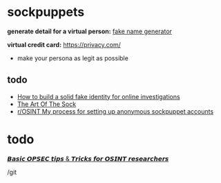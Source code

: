 # sockpuppets

**generate detail for a virtual person:**
[fake name generator](https://www.fakenamegenerator.com/)

**virtual credit card:**
https://privacy.com/

- make your persona as legit as possible 

## todo 
- [How to build a solid fake identity for online investigations](https://www.paliscope.com/2019/10/21/how-to-build-a-solid-fake-identity-for-online-investigations/)
- [The Art Of The Sock](https://www.secjuice.com/the-art-of-the-sock-osint-humint/)
- [r/OSINT My process for setting up anonymous sockpuppet accounts](https://www.reddit.com/r/OSINT/comments/dp70jr/my_process_for_setting_up_anonymous_sockpuppet/)

# todo

[𝘽𝙖𝙨𝙞𝙘 𝙊𝙋𝙎𝙀𝘾 𝙩𝙞𝙥𝙨 & 𝙏𝙧𝙞𝙘𝙠𝙨 𝙛𝙤𝙧 𝙊𝙎𝙄𝙉𝙏 𝙧𝙚𝙨𝙚𝙖𝙧𝙘𝙝𝙚𝙧𝙨](https://www.dutchosintguy.com/post/basic-opsec-tips-tricks-for-osint-researchers)

/git